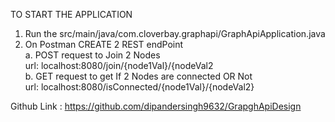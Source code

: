 TO START THE APPLICATION
1. Run the src/main/java/com.cloverbay.graphapi/GraphApiApplication.java
2. On Postman CREATE 2 REST endPoint \
   a. POST request to Join 2 Nodes  \
       url: localhost:8080/join/{node1Val}/{nodeVal2 \
   b. GET request to get If 2 Nodes are connected OR Not \
       url: localhost:8080/isConnected/{node1Val}/{nodeVal2}

Github Link : https://github.com/dipandersingh9632/GrapghApiDesign